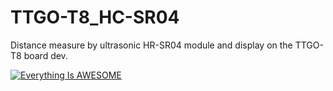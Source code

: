 # TTGO-T8_HC-SR04
Distance measure by ultrasonic HR-SR04 module and display on the TTGO-T8 board dev.

[![Everything Is AWESOME](http://i.imgur.com/Ot5DWAW.png)](https://youtu.be/StTqXEQ2l-Y?t=35s "Everything Is AWESOME")

